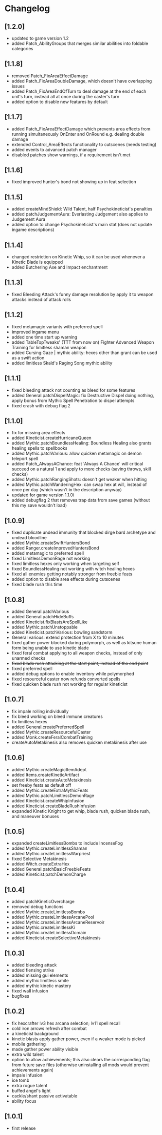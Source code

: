 # Changelog

## [1.2.0]
- updated to game version 1.2
- added Patch_AbilityGroups that merges similar abilities into foldable categories

## [1.1.8]
- removed Patch_FixAreaEffectDamage
- added Patch_FixAreaDoubleDamage, which doesn't have overlapping issues
- added Patch_FixAreaEndOfTurn to deal damage at the end of each unit's turn, instead all at once during the caster's turn
- added option to disable new features by default

## [1.1.7]
- added Patch_FixAreaEffectDamage which prevents area effects from running simultaneously OnEnter and OnRound e.g. dealing double damage
- extended Control_AreaEffects functionality to cutscenes (needs testing)
- added events to advanced patch manager
- disabled patches show warnings, if a requirement isn't met

## [1.1.6]
- fixed improved hunter's bond not showing up in feat selection

## [1.1.5]
- added createMindShield: Wild Talent, half Psychokineticist's penalties
- added patchJudgementAura: Everlasting Judgement also applies to Judgement Aura
- added option to change Psychokineticist's main stat (does not update ingame descriptions)

## [1.1.4]
- changed restriction on Kinetic Whip, so it can be used whenever a Kinetic Blade is equipped
- added Butchering Axe and Impact enchantment

## [1.1.3]
- fixed Bleeding Attack's funny damage resolution by apply it to weapon attacks instead of attack rolls

## [1.1.2]
- fixed metamagic variants with preferred spell
- improved ingame menu
- added one time start up warning
- added TableTopTweaks' (TTT from now on) Fighter Advanced Weapon Training for limitless shaman weapon
- added Cursing Gaze | mythic ability: hexes other than grant can be used as a swift action
- added limitless Skald's Raging Song mythic ability

## [1.1.1]
- fixed bleeding attack not counting as bleed for some features
- added General.patchDispelMagic: fix Destructive Dispel doing nothing, apply bonus from Mythic Spell Penetration to dispel attempts
- fixed crash with debug flag 2

## [1.1.0]
- fix for missing area effects
- added Kineticist.createHurricaneQueen
- added Mythic.patchBoundlessHealing: Boundless Healing also grants healing spells to spellbooks
- added Mythic.patchVarious: allow quicken metamagic on demon teleport spell
- added Patch_AlwaysAChance: feat 'Always A Chance' will critical succeed on a natural 1 and apply to more checks (saving throws, skill checks)
- added Mythic.patchRangingShots: doesn't get weaker when hitting
- added Mythic.patchWanderingHex: can swap hex at will, instead of once per day (which wasn't in the description anyway)
- updated for game version 1.1.0i
- added debugflag 2 that removes trap data from save games (without this my save wouldn't load)

## [1.0.9]
- fixed duplicate undead immunity that blocked dirge bard archetype and undead bloodline
- added Mythic.createSwiftHuntersBond
- added Ranger.createImprovedHuntersBond
- added metamagic to preferred spell
- fixed LimitlessDemonRage not working
- fixed limitless hexes only working when targeting self
- fixed BoundlessHealing not working with witch healing hexes
- fixed all enemies getting notably stronger from freebie feats
- added option to disable area effects during cutscenes
- fixed blade rush this time

## [1.0.8]
- added General.patchVarious
- added General.patchHideBuffs
- added Kineticist.fixBlastsAreSpellLike
- added Mythic.patchUnstoppable
- added Kineticist.patchVarious: bowling sandstorm
- General various: extend protection from X to 10 minutes
- fixed gather power blocked during polymorph, as well as kitsune human form being unable to use kinetic blade
- fixed feral combat applying to all weapon checks, instead of only unarmed checks
- ~~fixed blade rush attacking at the start point, instead of the end point~~
- fixed preferred spell
- added debug options to enable inventory while polymorphed
- fixed resourceful caster now refunds converted spells
- fixed quicken blade rush not working for regular kineticist

## [1.0.7]
- fix impale rolling individually
- fix bleed working on bleed immune creatures
- fix limitless hexes
- added General.createPreferredSpell
- added Mythic.createResourcefulCaster
- added Monk.createFeralCombatTraining
- createAutoMetakinesis also removes quicken metakinesis after use

## [1.0.6]
- added Mythic.createMagicItemAdept
- added Items.createKineticArtifact
- added Kineticist.createAutoMetakinesis
- set freeby feats as default off
- added Mythic.createExtraMythicFeats
- added Mythic.patchLimitlessDemonRage
- added Kineticist.createWhipInfusion
- added Kineticist.createBladeRushInfusion
- expanded Kinetic Knight to get whip, blade rush, quicken blade rush, and maneuver bonuses

## [1.0.5]
- expanded createLimitlessBombs to include IncenseFog
- added Mythic.createLimitlessShaman
- added Mythic.createLimitlessWarpriest
- fixed Selective Metakinesis
- added Witch.createExtraHex
- added General.patchBasicFreebieFeats
- added Kineticist.patchDemonCharge

## [1.0.4]
- added patchKineticOvercharge
- removed debug functions
- added Mythic.createLimitlessBombs
- added Mythic.createLimitlessArcanePool
- added Mythic.createLimitlessArcaneReservoir
- added Mythic.createLimitlessKi
- added Mythic.createLimitlessDomain
- added Kineticist.createSelectiveMetakinesis

## [1.0.3]
- added bleeding attack
- added flensing strike
- added missing gui elements
- added mythic limitless smite
- added mythic kinetic mastery
- fixed wall infusion
- bugfixes

## [1.0.2]
- fix hexcrafter lv3 hex arcana selection; lv11 spell recall
- cold iron arrows refresh after combat
- a kineticist background
- kinetic blasts apply gather power, even if a weaker mode is picked
- mobile gathering
- made gather power ability visible
- extra wild talent
- option to allow achievements; this also clears the corresponding flag from future save files (otherwise uninstalling all mods would prevent achievements again)
- impale infusion
- ice tomb
- extra rogue talent
- buffed angel's light
- cackle/shant passive activatable
- ability focus

## [1.0.1]
- first release